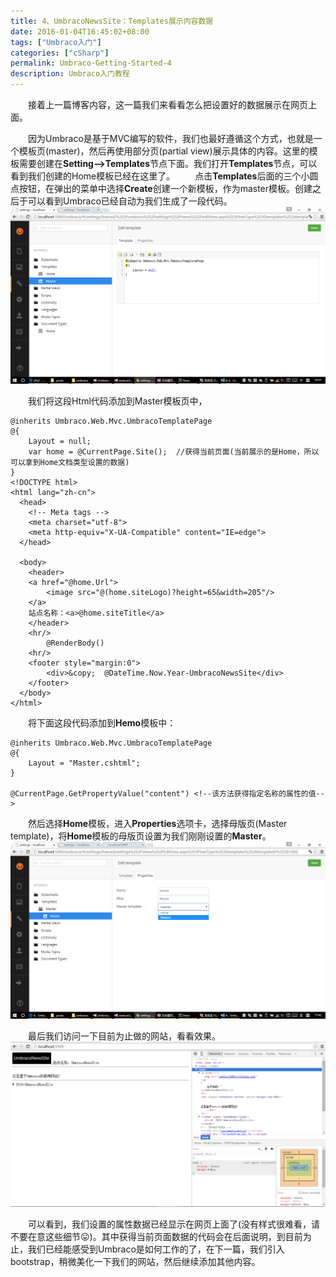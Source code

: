 ```yaml
---
title: 4、UmbracoNewsSite：Templates展示内容数据
date: 2016-01-04T16:45:02+08:00
tags: ["Umbraco入门"]
categories: ["cSharp"]
permalink: Umbraco-Getting-Started-4
description: Umbraco入门教程
---
```

　　接着上一篇博客内容，这一篇我们来看看怎么把设置好的数据展示在网页上面。

　　因为Umbraco是基于MVC编写的软件，我们也最好遵循这个方式，也就是一个模板页(master)，然后再使用部分页(partial view)展示具体的内容。这里的模板需要创建在**Setting-->Templates**节点下面。我们打开**Templates**节点，可以看到我们创建的Home模板已经在这里了。<!--more-->
　　点击**Templates**后面的三个小圆点按钮，在弹出的菜单中选择**Create**创建一个新模板，作为master模板。创建之后于可以看到Umbraco已经自动为我们生成了一段代码。
![](/image/umbraco/backoffice13.png)

　　我们将这段Html代码添加到Master模板页中，
```
@inherits Umbraco.Web.Mvc.UmbracoTemplatePage
@{
    Layout = null;
    var home = @CurrentPage.Site();  //获得当前页面(当前展示的是Home，所以可以拿到Home文档类型设置的数据)
}
<!DOCTYPE html>
<html lang="zh-cn">
  <head>
    <!-- Meta tags -->
    <meta charset="utf-8">
    <meta http-equiv="X-UA-Compatible" content="IE=edge">
  </head>

  <body>
    <header>
    <a href="@home.Url">
        <image src="@(home.siteLogo)?height=65&width=205"/>
    </a>
	站点名称：<a>@home.siteTitle</a>
    </header>
	<hr/>
        @RenderBody()
	<hr/>
    <footer style="margin:0">
     	<div>&copy;  @DateTime.Now.Year-UmbracoNewsSite</div>
    </footer>
  </body>
</html>
```

　　将下面这段代码添加到**Hemo**模板中：
```
@inherits Umbraco.Web.Mvc.UmbracoTemplatePage
@{
    Layout = "Master.cshtml";
}

@CurrentPage.GetPropertyValue("content") <!--该方法获得指定名称的属性的值-->
```
　　然后选择**Home**模板，进入**Properties**选项卡，选择母版页(Master template)，将**Home**模板的母版页设置为我们刚刚设置的**Master**。
![](/image/umbraco/backoffice14.png)

　　最后我们访问一下目前为止做的网站，看看效果。
![](/image/umbraco/backoffice15.png)

　　可以看到，我们设置的属性数据已经显示在网页上面了(没有样式很难看，请不要在意这些细节😛)。其中获得当前页面数据的代码会在后面说明，到目前为止，我们已经能感受到Umbraco是如何工作的了，在下一篇，我们引入bootstrap，稍微美化一下我们的网站，然后继续添加其他内容。
